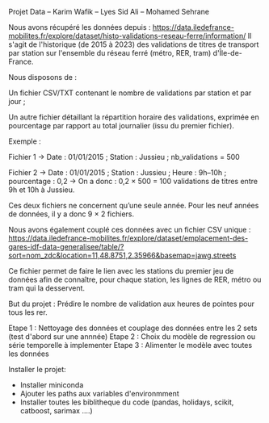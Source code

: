 Projet Data – Karim Wafik – Lyes Sid Ali – Mohamed Sehrane

Nous avons récupéré les données depuis :
https://data.iledefrance-mobilites.fr/explore/dataset/histo-validations-reseau-ferre/information/
Il s'agit de l'historique (de 2015 à 2023) des validations de titres de transport par station sur l'ensemble du réseau ferré (métro, RER, tram) d'Île-de-France.

Nous disposons de :

Un fichier CSV/TXT contenant le nombre de validations par station et par jour ;

Un autre fichier détaillant la répartition horaire des validations, exprimée en pourcentage par rapport au total journalier (issu du premier fichier).

Exemple :

Fichier 1 → Date : 01/01/2015 ; Station : Jussieu ; nb_validations = 500

Fichier 2 → Date : 01/01/2015 ; Station : Jussieu ; Heure : 9h–10h ; pourcentage : 0,2
→ On a donc : 0,2 × 500 = 100 validations de titres entre 9h et 10h à Jussieu.

Ces deux fichiers ne concernent qu’une seule année.
Pour les neuf années de données, il y a donc 9 × 2 fichiers.

Nous avons également couplé ces données avec un fichier CSV unique :
https://data.iledefrance-mobilites.fr/explore/dataset/emplacement-des-gares-idf-data-generalisee/table/?sort=nom_zdc&location=11,48.8751,2.35966&basemap=jawg.streets

Ce fichier permet de faire le lien avec les stations du premier jeu de données afin de connaître, pour chaque station, les lignes de RER, métro ou tram qui la desservent.


But du projet : Prédire le nombre de validation aux heures de pointes pour tous les rer.

Etape 1 : Nettoyage des données et couplage des données entre les 2 sets (test d'abord sur une annnée)
Etape 2 : Choix du modèle de regression ou série temporelle à implementer
Etape 3 : Alimenter le modèle avec toutes les données

Installer le projet:
  - Installer miniconda
  - Ajouter les paths aux variables d'environmment
  - Installer toutes les biblitheque du code (pandas, holidays, scikit, catboost, sarimax ....)
